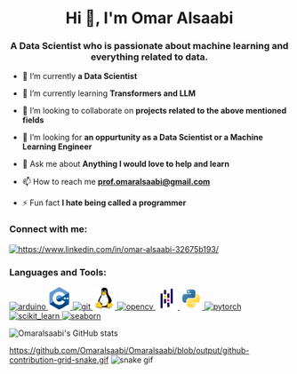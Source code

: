 <h1 align="center">Hi 👋, I'm Omar Alsaabi</h1>
<h3 align="center">A Data Scientist who is passionate about machine learning and everything related to data.</h3>

- 🔭 I’m currently **a Data Scientist**

- 🌱 I’m currently learning **Transformers and LLM**

- 👯 I’m looking to collaborate on **projects related to the above mentioned fields**

- 🤝 I’m looking for **an oppurtunity as a Data Scientist or a Machine Learning Engineer**

- 💬 Ask me about **Anything I would love to help and learn**

- 📫 How to reach me **prof.omaralsaabi@gmail.com**

- ⚡ Fun fact **I hate being called a programmer**

<h3 align="left">Connect with me:</h3>
<p align="left">
<a href="https://linkedin.com/in/https://www.linkedin.com/in/omar-alsaabi-32675b193/" target="blank"><img align="center" src="https://raw.githubusercontent.com/rahuldkjain/github-profile-readme-generator/master/src/images/icons/Social/linked-in-alt.svg" alt="https://www.linkedin.com/in/omar-alsaabi-32675b193/" height="30" width="40" /></a>
</p>

<h3 align="left">Languages and Tools:</h3>
<p align="left"> <a href="https://www.arduino.cc/" target="_blank" rel="noreferrer"> <img src="https://cdn.worldvectorlogo.com/logos/arduino-1.svg" alt="arduino" width="40" height="40"/> </a> <a href="https://www.w3schools.com/cpp/" target="_blank" rel="noreferrer"> <img src="https://raw.githubusercontent.com/devicons/devicon/master/icons/cplusplus/cplusplus-original.svg" alt="cplusplus" width="40" height="40"/> </a> <a href="https://git-scm.com/" target="_blank" rel="noreferrer"> <img src="https://www.vectorlogo.zone/logos/git-scm/git-scm-icon.svg" alt="git" width="40" height="40"/> </a> <a href="https://www.linux.org/" target="_blank" rel="noreferrer"> <img src="https://raw.githubusercontent.com/devicons/devicon/master/icons/linux/linux-original.svg" alt="linux" width="40" height="40"/> </a> <a href="https://opencv.org/" target="_blank" rel="noreferrer"> <img src="https://www.vectorlogo.zone/logos/opencv/opencv-icon.svg" alt="opencv" width="40" height="40"/> </a> <a href="https://pandas.pydata.org/" target="_blank" rel="noreferrer"> <img src="https://raw.githubusercontent.com/devicons/devicon/2ae2a900d2f041da66e950e4d48052658d850630/icons/pandas/pandas-original.svg" alt="pandas" width="40" height="40"/> </a> <a href="https://www.python.org" target="_blank" rel="noreferrer"> <img src="https://raw.githubusercontent.com/devicons/devicon/master/icons/python/python-original.svg" alt="python" width="40" height="40"/> </a> <a href="https://pytorch.org/" target="_blank" rel="noreferrer"> <img src="https://www.vectorlogo.zone/logos/pytorch/pytorch-icon.svg" alt="pytorch" width="40" height="40"/> </a> <a href="https://scikit-learn.org/" target="_blank" rel="noreferrer"> <img src="https://upload.wikimedia.org/wikipedia/commons/0/05/Scikit_learn_logo_small.svg" alt="scikit_learn" width="40" height="40"/> </a> <a href="https://seaborn.pydata.org/" target="_blank" rel="noreferrer"> <img src="https://seaborn.pydata.org/_images/logo-mark-lightbg.svg" alt="seaborn" width="40" height="40"/> </a> </p>


![Omaralsaabi's GitHub stats](https://github-readme-stats.vercel.app/api?username=omaralsaabi&show_icons=true&theme=radical)


https://github.com/Omaralsaabi/Omaralsaabi/blob/output/github-contribution-grid-snake.gif
![snake gif](https://github.com/Omaralsaabi/Omaralsaabi/blob/output/github-contribution-grid-snake.gif)
